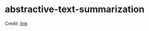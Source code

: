 # abstractive-text-summarization

Credit: [link](https://github.com/alesee/abstractive-text-summarization)
